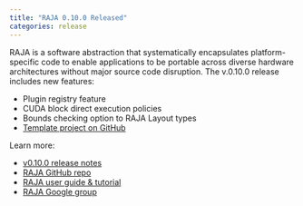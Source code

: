 ```yaml
---
title: "RAJA 0.10.0 Released"
categories: release
---
```


RAJA is a software abstraction that systematically encapsulates platform-specific code to enable applications to be portable across diverse hardware architectures without major source code disruption. The v.0.10.0 release includes new features:
- Plugin registry feature
- CUDA block direct execution policies
- Bounds checking option to RAJA Layout types
- [Template project on GitHub](https://github.com/LLNL/RAJA-project-template)

Learn more:
- [v0.10.0 release notes](https://github.com/LLNL/RAJA/releases/tag/v0.10.0)
- [RAJA GitHub repo](https://github.com/LLNL/raja)
- [RAJA user guide & tutorial](https://raja.readthedocs.io/en/main/)
- [RAJA Google group](https://groups.google.com/forum/#!forum/raja-users)
